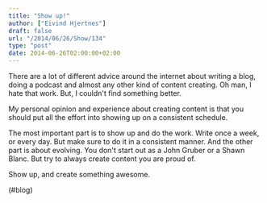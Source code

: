 ```yaml
---
title: "Show up!"
author: ["Eivind Hjertnes"]
draft: false
url: "/2014/06/26/Show/134"
type: "post"
date: 2014-06-26T02:00:00+02:00
---
```


There are a lot of different advice around the internet about writing a
blog, doing a podcast and almost any other kind of content creating. Oh
man, I hate that work. But, I couldn't find something better.

My personal opinion and experience about creating content is that you
should put all the effort into showing up on a consistent schedule.

The most important part is to show up and do the work. Write once a
week, or every day. But make sure to do it in a consistent manner. And
the other part is about evolving. You don't start out as a John Gruber
or a Shawn Blanc. But try to always create content you are proud of.

Show up, and create something awesome.

(#blog)
